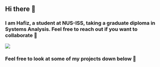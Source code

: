 ## Hi there 👋

### I am Hafiz, a student at NUS-ISS, taking a graduate diploma in Systems Analysis. Feel free to reach out if you want to collaborate :muscle:




<p>
<a href="https://github.com/Hazman3512"><img src="https://github-readme-stats.vercel.app/api?username=Hazman3512"></a>
</p>

### Feel free to look at some of  my projects down below :arrow_down_small:



<!--
**Hazman3512/Hazman3512** is a ✨ _special_ ✨ repository because its `README.md` (this file) appears on your GitHub profile.

Here are some ideas to get you started:

- 🔭 I’m currently working on ...
- 🌱 I’m currently learning ...
- 👯 I’m looking to collaborate on ...
- 🤔 I’m looking for help with ...
- 💬 Ask me about ...
- 📫 How to reach me: ...
- 😄 Pronouns: ...
- ⚡ Fun fact: ...
-->
